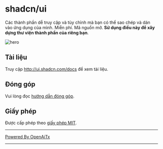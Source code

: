 # shadcn/ui

Các thành phần dễ truy cập và tùy chỉnh mà bạn có thể sao chép và dán vào ứng dụng của mình. Miễn phí. Mã nguồn mở. **Sử dụng điều này để xây dựng thư viện thành phần của riêng bạn**.

![hero](apps/www/public/og.jpg)

## Tài liệu

Truy cập http://ui.shadcn.com/docs để xem tài liệu.

## Đóng góp

Vui lòng đọc [hướng dẫn đóng góp](/CONTRIBUTING.md).

## Giấy phép

Được cấp phép theo [giấy phép MIT](https://github.com/shadcn/ui/blob/main/LICENSE.md).

---

[Powered By OpenAiTx](https://github.com/OpenAiTx/OpenAiTx)

---